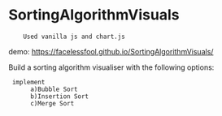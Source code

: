 # SortingAlgorithmVisuals

        
            
        
        Used vanilla js and chart.js
  
demo: https://facelessfool.github.io/SortingAlgorithmVisuals/
 
  

  Build a sorting algorithm visualiser with the following options:

     implement 
          a)Bubble Sort
          b)Insertion Sort
          c)Merge Sort 
         
